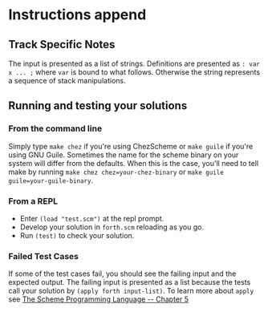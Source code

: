 # Instructions append


## Track Specific Notes

The input is presented as a list of strings\.
Definitions are presented as `: var x ... ;` where `var` is bound to what follows\.
Otherwise the string represents a sequence of stack manipulations\.

## Running and testing your solutions


### From the command line

Simply type `make chez` if you're using ChezScheme or `make guile` if you're using GNU Guile\.
Sometimes the name for the scheme binary on your system will differ from the defaults\.
When this is the case, you'll need to tell make by running `make chez chez=your-chez-binary` or `make guile guile=your-guile-binary`\.

### From a REPL

* Enter `(load "test.scm")` at the repl prompt\.
* Develop your solution in `forth.scm` reloading as you go\.
* Run `(test)` to check your solution\.

### Failed Test Cases

If some of the test cases fail, you should see the failing input and the expected output\.
The failing input is presented as a list because the tests call your solution by `(apply forth input-list)`\.
To learn more about `apply` see [The Scheme Programming Language -- Chapter 5](https://www.scheme.com/tspl4/control.html#./control:h1)
